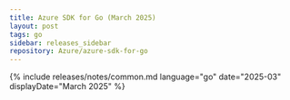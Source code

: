 ```yaml
---
title: Azure SDK for Go (March 2025)
layout: post
tags: go
sidebar: releases_sidebar
repository: Azure/azure-sdk-for-go
---
```

{% include releases/notes/common.md language="go" date="2025-03" displayDate="March 2025" %}
